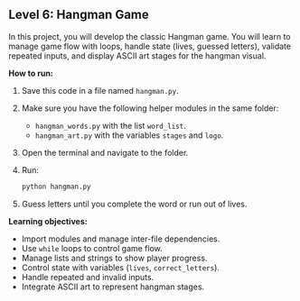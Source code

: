 ## Level 6: Hangman Game

In this project, you will develop the classic Hangman game. You will learn to manage game flow with loops, handle state (lives, guessed letters), validate repeated inputs, and display ASCII art stages for the hangman visual.

**How to run:**

1. Save this code in a file named `hangman.py`.
2. Make sure you have the following helper modules in the same folder:
   - `hangman_words.py` with the list `word_list`.
   - `hangman_art.py` with the variables `stages` and `logo`.
3. Open the terminal and navigate to the folder.
4. Run:

   ```bash
   python hangman.py
   ```

5. Guess letters until you complete the word or run out of lives.

**Learning objectives:**

- Import modules and manage inter-file dependencies.
- Use `while` loops to control game flow.
- Manage lists and strings to show player progress.
- Control state with variables (`lives`, `correct_letters`).
- Handle repeated and invalid inputs.
- Integrate ASCII art to represent hangman stages.
